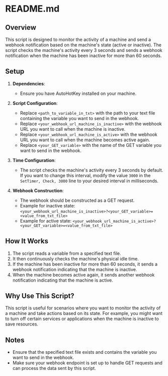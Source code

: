 # README.md

## Overview

This script is designed to monitor the activity of a machine and send a webhook notification based on the machine's state (active or inactive). The script checks the machine's activity every 3 seconds and sends a webhook notification when the machine has been inactive for more than 60 seconds.

## Setup

1. **Dependencies**: 
   - Ensure you have AutoHotKey installed on your machine.

2. **Script Configuration**:
   - Replace `<path_to_variable_in_txt>` with the path to your text file containing the variable you want to send in the webhook.
   - Replace `<your_webhook_url_machine_is_inactive>` with the webhook URL you want to call when the machine is inactive.
   - Replace `<your_webhook_url_machine_is_active>` with the webhook URL you want to call when the machine becomes active again.
   - Replace `<your_GET_variable>` with the name of the GET variable you want to send in the webhook.

3. **Time Configuration**:
   - The script checks the machine's activity every 3 seconds by default. If you want to change this interval, modify the value `3000` in the `SetTimer, Check, 3000` line to your desired interval in milliseconds.

4. **Webhook Construction**:
   - The webhook should be constructed as a GET request.
   - Example for inactive state: `<your_webhook_url_machine_is_inactive>?<your_GET_variable>=<value_from_txt_file>`
   - Example for active state: `<your_webhook_url_machine_is_active>?<your_GET_variable>=<value_from_txt_file>`

## How It Works

1. The script reads a variable from a specified text file.
2. It then continuously checks the machine's physical idle time.
3. If the machine has been inactive for more than 60 seconds, it sends a webhook notification indicating that the machine is inactive.
4. When the machine becomes active again, it sends another webhook notification indicating that the machine is active.

## Why Use This Script?

This script is useful for scenarios where you want to monitor the activity of a machine and take actions based on its state. For example, you might want to turn off certain services or applications when the machine is inactive to save resources.

## Notes

- Ensure that the specified text file exists and contains the variable you want to send in the webhook.
- Make sure your webhook endpoint is set up to handle GET requests and can process the data sent by this script.

